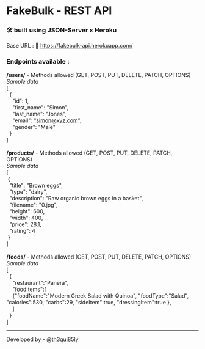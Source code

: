 # FakeBulk - REST API

### 🛠️ built using JSON-Server x Heroku

Base URL : 🔗 https://fakebulk-api.herokuapp.com/

### Endpoints available :

**/users/** - Methods allowed (GET, POST, PUT, DELETE, PATCH, OPTIONS) <br />
_Sample data_
<br />
[<br />
&nbsp;&nbsp;{<br />
&nbsp;&nbsp;&nbsp;&nbsp;"id": 1,<br />
&nbsp;&nbsp;&nbsp;&nbsp;"first_name": "Simon",<br />
&nbsp;&nbsp;&nbsp;&nbsp;"last_name": "Jones",<br />
&nbsp;&nbsp;&nbsp;&nbsp;"email": "simon@xyz.com",<br />
&nbsp;&nbsp;&nbsp;&nbsp;"gender": "Male"<br />
&nbsp;&nbsp;}<br />
]
<br /><br />
**/products/** - Methods allowed (GET, POST, PUT, DELETE, PATCH, OPTIONS) <br />
_Sample data_
<br />
[<br />
&nbsp;{<br />
&nbsp;&nbsp;"title": "Brown eggs",<br />
&nbsp;&nbsp;"type": "dairy",<br />
&nbsp;&nbsp;"description": "Raw organic brown eggs in a basket",<br />
&nbsp;&nbsp;"filename": "0.jpg",<br />
&nbsp;&nbsp;"height": 600,<br />
&nbsp;&nbsp;"width": 400,<br />
&nbsp;&nbsp;"price": 28.1,<br />
&nbsp;&nbsp;"rating": 4<br />
&nbsp;}
<br />
]
<br /><br />
**/foods/** - Methods allowed (GET, POST, PUT, DELETE, PATCH, OPTIONS) <br />
_Sample data_
<br />
[<br />
&nbsp;&nbsp;{<br />
&nbsp;&nbsp;&nbsp;&nbsp;"restaurant":"Panera",<br />
&nbsp;&nbsp;&nbsp;&nbsp;"foodItems":[<br />
&nbsp;&nbsp;&nbsp;&nbsp;{"foodName":"Modern Greek Salad with Quinoa", "foodType":"Salad", "calories":530, "carbs":29, "sideItem":true, "dressingItem":true },<br />
&nbsp;&nbsp;&nbsp;&nbsp;]<br />
&nbsp;&nbsp;}<br />
]

<hr> 

Developed by - [@th3qui85ly](https://github.com/th3qui85ly)
